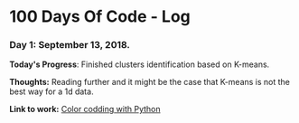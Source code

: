 # 100 Days Of Code - Log

### Day 1: September 13, 2018.

**Today's Progress**: Finished clusters identification based on K-means.

**Thoughts:** Reading further and it might be the case that K-means is not the best way for a 1d data.

**Link to work:** [Color codding with Python](https://github.com/eponkratova/color-map-techniques)

